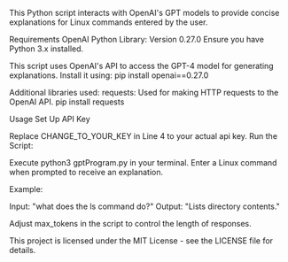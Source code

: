 This Python script interacts with OpenAI's GPT models to provide concise explanations for Linux commands entered by the user.


Requirements
OpenAI Python Library: Version 0.27.0
Ensure you have Python 3.x installed.

This script uses OpenAI's API to access the GPT-4 model for generating explanations.
Install it using:
pip install openai==0.27.0


Additional libraries used:
requests: Used for making HTTP requests to the OpenAI API.
pip install requests


Usage
Set Up API Key


Replace CHANGE_TO_YOUR_KEY in Line 4 to your actual api key.
Run the Script:

Execute python3 gptProgram.py in your terminal.
Enter a Linux command when prompted to receive an explanation.


Example:

Input: "what does the ls command do?"
Output: "Lists directory contents."





Adjust max_tokens in the script to control the length of responses.

This project is licensed under the MIT License - see the LICENSE file for details.

